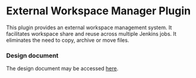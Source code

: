 # External Workspace Manager Plugin

This plugin provides an external workspace management system.
It facilitates workspace share and reuse across multiple Jenkins jobs.
It eliminates the need to copy, archive or move files.

### Design document

The design document may be accessed [here](https://docs.google.com/document/d/1yiisnsR7qg3XEEvch8vocWbitSUCZcoQ-pfzEVFg1eA/edit?usp=sharing).
